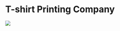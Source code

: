 # T-shirt Printing Company 
<img src="https://github.com/kayles-bit/kayles-bit.github.io/blob/main/shirt%20aesthetic.jpg alt=shirt">
